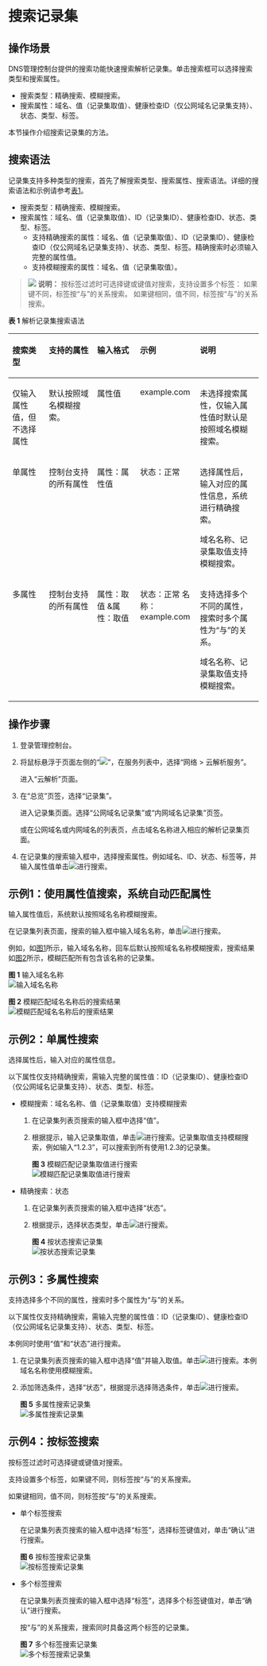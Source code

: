 # 搜索记录集<a name="dns_usermanual_06015"></a>

## 操作场景<a name="section13668503717"></a>

DNS管理控制台提供的搜索功能快速搜索解析记录集。单击搜索框可以选择搜索类型和搜索属性。

-   搜索类型：精确搜索、模糊搜索。
-   搜索属性：域名、值（记录集取值）、健康检查ID（仅公网域名记录集支持）、状态、类型、标签。

本节操作介绍搜索记录集的方法。

## 搜索语法<a name="section12532190182112"></a>

记录集支持多种类型的搜索，首先了解搜索类型、搜索属性、搜索语法。详细的搜索语法和示例请参考[表1](#table145381755194911)。

-   搜索类型：精确搜索、模糊搜索。
-   搜索属性：域名、值（记录集取值）、ID（记录集ID）、健康检查ID、状态、类型、标签。
    -   支持精确搜索的属性：域名、值（记录集取值）、ID（记录集ID）、健康检查ID（仅公网域名记录集支持）、状态、类型、标签。精确搜索时必须输入完整的属性值。
    -   支持模糊搜索的属性：域名、值（记录集取值）。


>![](public_sys-resources/icon-note.gif) **说明：** 
>按标签过滤时可选择键或键值对搜索，支持设置多个标签：
>如果键不同，标签按“与”的关系搜索。
>如果键相同，值不同，标签按“与”的关系搜索。

**表 1**  解析记录集搜索语法

<a name="table145381755194911"></a>
<table><thead align="left"><tr id="row1153820554493"><th class="cellrowborder" valign="top" width="14.5985401459854%" id="mcps1.2.6.1.1"><p id="p5538145512499"><a name="p5538145512499"></a><a name="p5538145512499"></a>搜索类型</p>
</th>
<th class="cellrowborder" valign="top" width="19.28807119288071%" id="mcps1.2.6.1.2"><p id="p1538455174913"><a name="p1538455174913"></a><a name="p1538455174913"></a>支持的属性</p>
</th>
<th class="cellrowborder" valign="top" width="17.16828317168283%" id="mcps1.2.6.1.3"><p id="p053855584917"><a name="p053855584917"></a><a name="p053855584917"></a>输入格式</p>
</th>
<th class="cellrowborder" valign="top" width="23.897610238976103%" id="mcps1.2.6.1.4"><p id="p155381655114917"><a name="p155381655114917"></a><a name="p155381655114917"></a>示例</p>
</th>
<th class="cellrowborder" valign="top" width="25.047495250474956%" id="mcps1.2.6.1.5"><p id="p953885584912"><a name="p953885584912"></a><a name="p953885584912"></a>说明</p>
</th>
</tr>
</thead>
<tbody><tr id="row6538105534919"><td class="cellrowborder" valign="top" width="14.5985401459854%" headers="mcps1.2.6.1.1 "><p id="p342815422499"><a name="p342815422499"></a><a name="p342815422499"></a>仅输入属性值，但不选择属性</p>
</td>
<td class="cellrowborder" valign="top" width="19.28807119288071%" headers="mcps1.2.6.1.2 "><p id="p89471417141114"><a name="p89471417141114"></a><a name="p89471417141114"></a>默认按照域名模糊搜索。</p>
</td>
<td class="cellrowborder" valign="top" width="17.16828317168283%" headers="mcps1.2.6.1.3 "><p id="p9538115518494"><a name="p9538115518494"></a><a name="p9538115518494"></a>属性值</p>
</td>
<td class="cellrowborder" valign="top" width="23.897610238976103%" headers="mcps1.2.6.1.4 "><p id="p98655613014"><a name="p98655613014"></a><a name="p98655613014"></a>example.com</p>
</td>
<td class="cellrowborder" valign="top" width="25.047495250474956%" headers="mcps1.2.6.1.5 "><p id="p35385556499"><a name="p35385556499"></a><a name="p35385556499"></a>未选择搜索属性，仅输入属性值时默认是按照域名模糊搜索。</p>
</td>
</tr>
<tr id="row8538455154915"><td class="cellrowborder" valign="top" width="14.5985401459854%" headers="mcps1.2.6.1.1 "><p id="p9538125514498"><a name="p9538125514498"></a><a name="p9538125514498"></a>单属性</p>
</td>
<td class="cellrowborder" valign="top" width="19.28807119288071%" headers="mcps1.2.6.1.2 "><p id="p1253885510491"><a name="p1253885510491"></a><a name="p1253885510491"></a>控制台支持的所有属性</p>
</td>
<td class="cellrowborder" valign="top" width="17.16828317168283%" headers="mcps1.2.6.1.3 "><p id="p353815510493"><a name="p353815510493"></a><a name="p353815510493"></a>属性：属性值</p>
</td>
<td class="cellrowborder" valign="top" width="23.897610238976103%" headers="mcps1.2.6.1.4 "><p id="p1953805519496"><a name="p1953805519496"></a><a name="p1953805519496"></a>状态：正常</p>
</td>
<td class="cellrowborder" valign="top" width="25.047495250474956%" headers="mcps1.2.6.1.5 "><p id="p8538855194914"><a name="p8538855194914"></a><a name="p8538855194914"></a>选择属性后，输入对应的属性信息，系统进行精确搜索。</p>
<p id="p83081220105318"><a name="p83081220105318"></a><a name="p83081220105318"></a>域名名称、记录集取值支持模糊搜索。</p>
</td>
</tr>
<tr id="row1053975524910"><td class="cellrowborder" valign="top" width="14.5985401459854%" headers="mcps1.2.6.1.1 "><p id="p1539455174912"><a name="p1539455174912"></a><a name="p1539455174912"></a>多属性</p>
</td>
<td class="cellrowborder" valign="top" width="19.28807119288071%" headers="mcps1.2.6.1.2 "><p id="p25391755164912"><a name="p25391755164912"></a><a name="p25391755164912"></a>控制台支持的所有属性</p>
</td>
<td class="cellrowborder" valign="top" width="17.16828317168283%" headers="mcps1.2.6.1.3 "><p id="p1753915558492"><a name="p1753915558492"></a><a name="p1753915558492"></a>属性：取值 &amp;属性：取值</p>
</td>
<td class="cellrowborder" valign="top" width="23.897610238976103%" headers="mcps1.2.6.1.4 "><p id="p7539165584913"><a name="p7539165584913"></a><a name="p7539165584913"></a>状态：正常 名称：example.com</p>
</td>
<td class="cellrowborder" valign="top" width="25.047495250474956%" headers="mcps1.2.6.1.5 "><p id="p653985594913"><a name="p653985594913"></a><a name="p653985594913"></a>支持选择多个不同的属性，搜索时多个属性为“与”的关系。</p>
<p id="p88471449125011"><a name="p88471449125011"></a><a name="p88471449125011"></a>域名名称、记录集取值支持模糊搜索。</p>
</td>
</tr>
</tbody>
</table>

## 操作步骤<a name="section16095210249"></a>

1.  登录管理控制台。
2.  将鼠标悬浮于页面左侧的“![](figures/service-list-11.jpg)”，在服务列表中，选择“网络  \> 云解析服务”。

    进入“云解析”页面。

3.  在“总览”页签，选择“记录集”。

    进入记录集页面。选择“公网域名记录集”或“内网域名记录集”页签。

    或在公网域名或内网域名的列表页，点击域名名称进入相应的解析记录集页面。


1.  在记录集的搜索输入框中，选择搜索属性。例如域名、ID、状态、标签等，并输入属性值单击![](figures/02-29.png)进行搜索。

## 示例1：使用属性值搜索，系统自动匹配属性<a name="section573315272067"></a>

输入属性值后，系统默认按照域名名称模糊搜索。

在记录集列表页面，搜索的输入框中输入域名名称，单击![](figures/02-30.png)进行搜索。

例如，如[图1](#fig185501838161012)所示，输入域名名称，回车后默认按照域名名称模糊搜索，搜索结果如[图2](#fig11797111133)所示，模糊匹配所有包含该名称的记录集。

**图 1**  输入域名名称<a name="fig185501838161012"></a>  
![](figures/输入域名名称.png "输入域名名称")

**图 2**  模糊匹配域名名称后的搜索结果<a name="fig11797111133"></a>  
![](figures/模糊匹配域名名称后的搜索结果.png "模糊匹配域名名称后的搜索结果")

## 示例2：单属性搜索<a name="section17525129211"></a>

选择属性后，输入对应的属性信息。

以下属性仅支持精确搜索，需输入完整的属性值：ID（记录集ID）、健康检查ID（仅公网域名记录集支持）、状态、类型、标签。

-   模糊搜索：域名名称、值（记录集取值）支持模糊搜索
    1.  在记录集列表页搜索的输入框中选择“值”。
    2.  根据提示，输入记录集取值，单击![](figures/02-31.png)进行搜索。记录集取值支持模糊搜索，例如输入“1.2.3”，可以搜索到所有使用1.2.3的记录集。

        **图 3**  模糊匹配记录集取值进行搜索<a name="fig41114227202"></a>  
        ![](figures/模糊匹配记录集取值进行搜索.png "模糊匹配记录集取值进行搜索")


-   精确搜索：状态
    1.  在记录集列表页搜索的输入框中选择“状态”。
    2.  根据提示，选择状态类型，单击![](figures/02-32.png)进行搜索。

        **图 4**  按状态搜索记录集<a name="fig7201360288"></a>  
        ![](figures/按状态搜索记录集.png "按状态搜索记录集")



## 示例3：多属性搜索<a name="section17219145882217"></a>

支持选择多个不同的属性，搜索时多个属性为“与”的关系。

以下属性仅支持精确搜索，需输入完整的属性值：ID（记录集ID）、健康检查ID（仅公网域名记录集支持）、状态、类型、标签。

本例同时使用“值”和“状态”进行搜索。

1.  在记录集列表页搜索的输入框中选择“值”并输入取值。单击![](figures/02-33.png)进行搜索。本例域名名称使用模糊搜索。
2.  添加筛选条件，选择“状态”，根据提示选择筛选条件，单击![](figures/02-34.png)进行搜索。

    **图 5**  多属性搜索记录集<a name="fig619912112244"></a>  
    ![](figures/多属性搜索记录集.png "多属性搜索记录集")


## 示例4：按标签搜索<a name="section1820253574614"></a>

按标签过滤时可选择键或键值对搜索。

支持设置多个标签，如果键不同，则标签按“与”的关系搜索。

如果键相同，值不同，则标签按“与”的关系搜索。

-   单个标签搜索

    在记录集列表页搜索的输入框中选择“标签”，选择标签键值对，单击“确认”进行搜索。

    **图 6**  按标签搜索记录集<a name="fig13967171743616"></a>  
    ![](figures/按标签搜索记录集.png "按标签搜索记录集")

-   多个标签搜索

    在记录集列表页搜索的输入框中选择“标签”，选择多个标签键值对，单击“确认”进行搜索。

    按“与”的关系搜索，搜索同时具备这两个标签的记录集。

    **图 7**  多个标签搜索记录集<a name="fig8485131383713"></a>  
    ![](figures/多个标签搜索记录集.png "多个标签搜索记录集")


